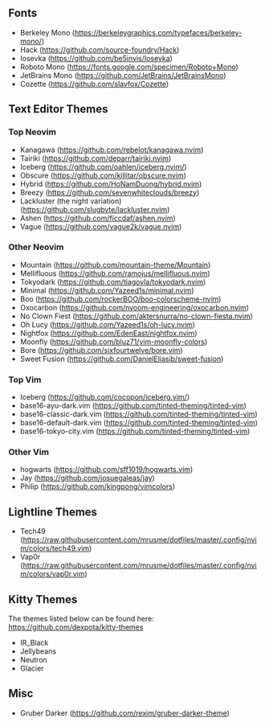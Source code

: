 ## Fonts
- Berkeley Mono (https://berkeleygraphics.com/typefaces/berkeley-mono/)
- Hack (https://github.com/source-foundry/Hack)
- Iosevka (https://github.com/be5invis/Iosevka)
- Roboto Mono (https://fonts.google.com/specimen/Roboto+Mono)
- JetBrains Mono (https://github.com/JetBrains/JetBrainsMono)
- Cozette (https://github.com/slavfox/Cozette)

## Text Editor Themes
### Top Neovim
- Kanagawa (https://github.com/rebelot/kanagawa.nvim)
- Tairiki (https://github.com/deparr/tairiki.nvim)
- Iceberg (https://github.com/oahlen/iceberg.nvim/)
- Obscure (https://github.com/killitar/obscure.nvim)
- Hybrid (https://github.com/HoNamDuong/hybrid.nvim)
- Breezy (https://github.com/sevenwhiteclouds/breezy)
- Lackluster (the night variation) (https://github.com/slugbyte/lackluster.nvim)
- Ashen (https://github.com/ficcdaf/ashen.nvim)
- Vague (https://github.com/vague2k/vague.nvim)

### Other Neovim
- Mountain (https://github.com/mountain-theme/Mountain)
- Mellifluous (https://github.com/ramojus/mellifluous.nvim)
- Tokyodark (https://github.com/tiagovla/tokyodark.nvim)
- Minimal (https://github.com/Yazeed1s/minimal.nvim)
- Boo (https://github.com/rockerBOO/boo-colorscheme-nvim)
- Oxocarbon (https://github.com/nyoom-engineering/oxocarbon.nvim)
- No Clown Fiest (https://github.com/aktersnurra/no-clown-fiesta.nvim)
- Oh Lucy (https://github.com/Yazeed1s/oh-lucy.nvim)
- Nightfox (https://github.com/EdenEast/nightfox.nvim)
- Moonfly (https://github.com/bluz71/vim-moonfly-colors)
- Bore (https://github.com/sixfourtwelve/bore.vim)
- Sweet Fusion (https://github.com/DanielEliasib/sweet-fusion)

### Top Vim 
- Iceberg (https://github.com/cocopon/iceberg.vim/)
- base16-ayu-dark.vim (https://github.com/tinted-theming/tinted-vim)
- base16-classic-dark.vim (https://github.com/tinted-theming/tinted-vim)
- base16-default-dark.vim (https://github.com/tinted-theming/tinted-vim)
- base16-tokyo-city.vim (https://github.com/tinted-theming/tinted-vim)

### Other Vim 
- hogwarts (https://github.com/sff1019/hogwarts.vim)
- Jay (https://github.com/josuegaleas/jay)
- Philip (https://github.com/kingpong/vimcolors)

## Lightline Themes
- Tech49 (https://raw.githubusercontent.com/mrusme/dotfiles/master/.config/nvim/colors/tech49.vim)
- Vap0r (https://raw.githubusercontent.com/mrusme/dotfiles/master/.config/nvim/colors/vap0r.vim)

## Kitty Themes
The themes listed below can be found here:
https://github.com/dexpota/kitty-themes

- IR_Black
- Jellybeans
- Neutron
- Glacier

## Misc
- Gruber Darker (https://github.com/rexim/gruber-darker-theme)
